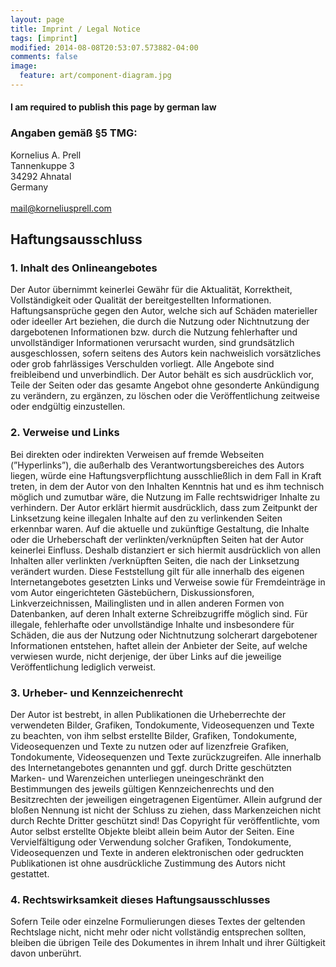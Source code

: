 ```yaml
---
layout: page
title: Imprint / Legal Notice
tags: [imprint]
modified: 2014-08-08T20:53:07.573882-04:00
comments: false
image:
  feature: art/component-diagram.jpg
---
```


#### I am required to publish this page by german law

### Angaben gemäß §5 TMG:

Kornelius A. Prell<br/>
Tannenkuppe 3<br/>
34292 Ahnatal<br/>
Germany<br/>
<br/>
<a href="mailto:mail@korneliusprell.com" target="_blank">mail@korneliusprell.com</a>

## Haftungsausschluss

### 1. Inhalt des Onlineangebotes
Der Autor übernimmt keinerlei Gewähr für die Aktualität, Korrektheit, Vollständigkeit oder Qualität der bereitgestellten Informationen. Haftungsansprüche gegen den Autor, welche sich auf Schäden materieller oder ideeller Art beziehen, die durch die Nutzung oder Nichtnutzung der dargebotenen Informationen bzw. durch die Nutzung fehlerhafter und unvollständiger Informationen verursacht wurden, sind grundsätzlich ausgeschlossen, sofern seitens des Autors kein nachweislich vorsätzliches oder grob fahrlässiges Verschulden vorliegt. Alle Angebote sind freibleibend und unverbindlich. Der Autor behält es sich ausdrücklich vor, Teile der Seiten oder das gesamte Angebot ohne gesonderte Ankündigung zu verändern, zu ergänzen, zu löschen oder die Veröffentlichung zeitweise oder endgültig einzustellen.

### 2. Verweise und Links
Bei direkten oder indirekten Verweisen auf fremde Webseiten (”Hyperlinks”), die außerhalb des Verantwortungsbereiches des Autors liegen, würde eine Haftungsverpflichtung ausschließlich in dem Fall in Kraft treten, in dem der Autor von den Inhalten Kenntnis hat und es ihm technisch möglich und zumutbar wäre, die Nutzung im Falle rechtswidriger Inhalte zu verhindern. Der Autor erklärt hiermit ausdrücklich, dass zum Zeitpunkt der Linksetzung keine illegalen Inhalte auf den zu verlinkenden Seiten erkennbar waren. Auf die aktuelle und zukünftige Gestaltung, die Inhalte oder die Urheberschaft der verlinkten/verknüpften Seiten hat der Autor keinerlei Einfluss. Deshalb distanziert er sich hiermit ausdrücklich von allen Inhalten aller verlinkten /verknüpften Seiten, die nach der Linksetzung verändert wurden. Diese Feststellung gilt für alle innerhalb des eigenen Internetangebotes gesetzten Links und Verweise sowie für Fremdeinträge in vom Autor eingerichteten Gästebüchern, Diskussionsforen, Linkverzeichnissen, Mailinglisten und in allen anderen Formen von Datenbanken, auf deren Inhalt externe Schreibzugriffe möglich sind. Für illegale, fehlerhafte oder unvollständige Inhalte und insbesondere für Schäden, die aus der Nutzung oder Nichtnutzung solcherart dargebotener Informationen entstehen, haftet allein der Anbieter der Seite, auf welche verwiesen wurde, nicht derjenige, der über Links auf die jeweilige Veröffentlichung lediglich verweist.

### 3. Urheber- und Kennzeichenrecht
Der Autor ist bestrebt, in allen Publikationen die Urheberrechte der verwendeten Bilder, Grafiken, Tondokumente, Videosequenzen und Texte zu beachten, von ihm selbst erstellte Bilder, Grafiken, Tondokumente, Videosequenzen und Texte zu nutzen oder auf lizenzfreie Grafiken, Tondokumente, Videosequenzen und Texte zurückzugreifen. Alle innerhalb des Internetangebotes genannten und ggf. durch Dritte geschützten Marken- und Warenzeichen unterliegen uneingeschränkt den Bestimmungen des jeweils gültigen Kennzeichenrechts und den Besitzrechten der jeweiligen eingetragenen Eigentümer. Allein aufgrund der bloßen Nennung ist nicht der Schluss zu ziehen, dass Markenzeichen nicht durch Rechte Dritter geschützt sind! Das Copyright für veröffentlichte, vom Autor selbst erstellte Objekte bleibt allein beim Autor der Seiten. Eine Vervielfältigung oder Verwendung solcher Grafiken, Tondokumente, Videosequenzen und Texte in anderen elektronischen oder gedruckten Publikationen ist ohne ausdrückliche Zustimmung des Autors nicht gestattet.

### 4. Rechtswirksamkeit dieses Haftungsausschlusses
Sofern Teile oder einzelne Formulierungen dieses Textes der geltenden Rechtslage nicht, nicht mehr oder nicht vollständig entsprechen sollten, bleiben die übrigen Teile des Dokumentes in ihrem Inhalt und ihrer Gültigkeit davon unberührt.
